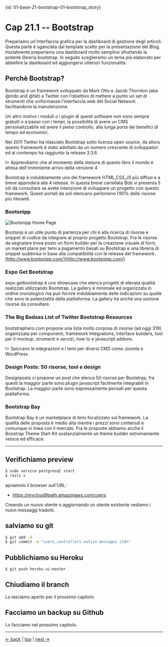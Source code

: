 {id: 01-base-21-bootstrap-01-bootstrap_story}
# Cap 21.1 -- Bootstrap

Prepariamo un'interfaccia grafica per la dashboard di gestione degli articoli. Questa parte è sganciata dal template scelto per la presentazione del Blog.
Inizialmente preperiamo una dashboard molto semplice sfruttando la potente libreria bootstrap. In seguito sceglieremo un tema più elaborato per abbellire la dashboard ed aggiungervi ulteriori funzionalità.




## Perchè Bootstrap?

Bootstrap è un framework sviluppato da Mark Otto e Jacob Thornton (aka @mdo and @fat) a Twitter con l’obiettivo di mettere a punto un set di strumenti
che uniformasse l’interfaccia web del Social Network facilitandone la manutenzione.

Un altro motivo i moduli o i plugin di questi software non sono sempre gratuiti o a passo con i tempi, la possibilità di avere un CMS personalizzabile
ed avere il pieno controllo, alla lunga porta dei benefici di tempo ed economici.

Nel 2011 Twitter ha rilasciato Bootstrap sotto licenza open source, da allora questo framework è stato adottato da un numero crescente di sviluppatori ed
al contempo ha raggiunto la release 3.3.6.

I> Apprendiamo che al momento della stesura di questo libro il mondo è attesa dell'imminiente arrivo della versione 4

Bootstrap è indubbiamente uno dei framework HTML,CSS,JS più diffusi e a breve approderà alla 4 release.
In questa breve carrellata Bob vi presenta 5 siti da consultare se avete intenzione di sviluppare un progetto con questo framework.
Questi portali da soli elencano perlomeno l’80% delle risorse più rilevanti.




### Bootsnipp

![Bootsnipp Home Page](images/originals/bootsnipp.jpg)

Bootsnip è un utile punto di partenza per chi è alla ricerca di risorse e snippet di codice da integrare al proprio progetto Bootstrap.
Fra le risorse da segnalare trova posto un form builder per la creazione visuale di form, un market place per temi a pagamento basati su Bootstrap e una libreria di snippet suddivisa in base alla compatibilità con le release del framework.
[http://www.bootsnipp.com/](http://www.bootsnipp.com/)




### Expo Get Bootstrap

expo.getbootstrap è uno showcase che elenca progetti di elevata qualità realizzati utilizzando Bootstrap.
La gallery è minimale ed organizzata in ordine cronologico ma può fornire indubbiamente delle indicazioni su quelle che sono le potenzialità della piattaforma.
La gallery ha anche una sezione risorse da consultare.




### The Big Badass List of Twitter Bootstrap Resources
bootstraphero.com propone una lista molto corposa di risorse (ad oggi 319) organizzata per componenti, framework Integrations, interface builders,
tool per il mockup, strumenti e servizi, how to e javascript addons.

I> Spiccano le integrazioni e i temi per diversi CMS come Joomla e WordPress.




### Design Posts: 50 risorse, tool e design
Designposts ci propone un post che elenca 50 risorse per Bootstrap, fra questi la maggior parte sono plugin javascript facilmente integrabili in Bootstrap.
La maggior parte sono espressamente pensati per questa piattaforma.




### Bootstrap Bay
Bootstrap Bay è un marketplace di temi focalizzato sul framework. La qualità delle proposta è medio alta mentre i prezzi sono contenuti e comunque in linea con il mercato.
Fra le proposte abbiamo anche il Boostrap Theme Start Kit sostanzialmente un theme builder estremamente veloce ed efficace.






---



## Verifichiamo preview

```bash
$ sudo service postgresql start
$ rails s
```

apriamolo il browser sull'URL:

* https://mycloud9path.amazonaws.com/users

Creando un nuovo utente o aggiornando un utente esistente vediamo i nuovi messaggi tradotti.



## salviamo su git

```bash
$ git add -A
$ git commit -m "users_controllers notice messages i18n"
```



## Pubblichiamo su Heroku

```bash
$ git push heroku ui:master
```



## Chiudiamo il branch

Lo lasciamo aperto per il prossimo capitolo



## Facciamo un backup su Github

Lo facciamo nel prossimo capitolo.



---

[<- back](https://github.com/flaviobordonidev/leanpubabrandnewcms/blob/master/01-base/09-manage_users/03-browser_tab_title_users-it.md)
 | [top](#top) |
[next ->](https://github.com/flaviobordonidev/leanpubabrandnewcms/blob/master/01-base/10-users_i18n/02-users_form_i18n-it.md)
